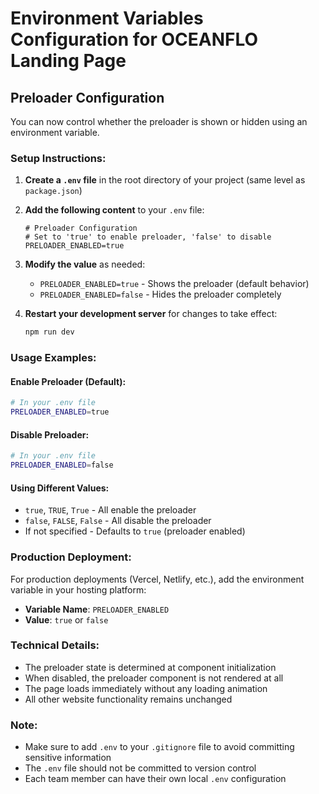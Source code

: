 # Environment Variables Configuration for OCEANFLO Landing Page

## Preloader Configuration

You can now control whether the preloader is shown or hidden using an environment variable.

### Setup Instructions:

1. **Create a `.env` file** in the root directory of your project (same level as `package.json`)

2. **Add the following content** to your `.env` file:

   ```
   # Preloader Configuration
   # Set to 'true' to enable preloader, 'false' to disable
   PRELOADER_ENABLED=true
   ```

3. **Modify the value** as needed:

   - `PRELOADER_ENABLED=true` - Shows the preloader (default behavior)
   - `PRELOADER_ENABLED=false` - Hides the preloader completely

4. **Restart your development server** for changes to take effect:
   ```bash
   npm run dev
   ```

### Usage Examples:

#### Enable Preloader (Default):

```bash
# In your .env file
PRELOADER_ENABLED=true
```

#### Disable Preloader:

```bash
# In your .env file
PRELOADER_ENABLED=false
```

#### Using Different Values:

- `true`, `TRUE`, `True` - All enable the preloader
- `false`, `FALSE`, `False` - All disable the preloader
- If not specified - Defaults to `true` (preloader enabled)

### Production Deployment:

For production deployments (Vercel, Netlify, etc.), add the environment variable in your hosting platform:

- **Variable Name**: `PRELOADER_ENABLED`
- **Value**: `true` or `false`

### Technical Details:

- The preloader state is determined at component initialization
- When disabled, the preloader component is not rendered at all
- The page loads immediately without any loading animation
- All other website functionality remains unchanged

### Note:

- Make sure to add `.env` to your `.gitignore` file to avoid committing sensitive information
- The `.env` file should not be committed to version control
- Each team member can have their own local `.env` configuration
